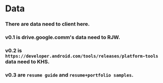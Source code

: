# Data
### There are data need to client here.
### v0.1 is drive.google.comm's data need to RJW.
### v0.2 is `https://developer.android.com/tools/releases/platform-tools` data need to KHS.
### v0.3 are `resume guide` and `resume+portfolio samples`.
